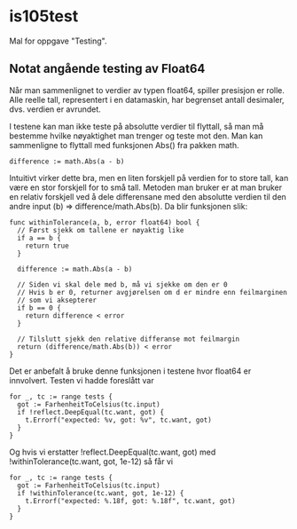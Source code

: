 # is105test
Mal for oppgave "Testing".

## Notat angående testing av Float64
Når man sammenlignet to verdier av typen float64, spiller presisjon er rolle.
Alle reelle tall, representert i en datamaskin, har begrenset antall desimaler,
dvs. verdien er avrundet.

I testene kan man ikke teste på absolutte verdier til flyttall, så man må
bestemme hvilke nøyaktighet man trenger og teste mot den.
Man kan sammenligne to flyttall med funksjonen Abs() fra pakken math.
```
difference := math.Abs(a - b)
```
Intuitivt virker dette bra, men en liten forskjell på verdien for to store
tall, kan være en stor forskjell for to små tall. Metoden man bruker er at
man bruker en relativ forskjell ved å dele differensane med den absolutte
verdien til den andre input (b) => difference/math.Abs(b).
Da blir funksjonen slik:
```
func withinTolerance(a, b, error float64) bool {
  // Først sjekk om tallene er nøyaktig like
  if a == b {
    return true
  }

  difference := math.Abs(a - b)

  // Siden vi skal dele med b, må vi sjekke om den er 0
  // Hvis b er 0, returner avgjørelsen om d er mindre enn feilmarginen
  // som vi aksepterer
  if b == 0 {
    return difference < error
  }

  // Tilslutt sjekk den relative differanse mot feilmargin
  return (difference/math.Abs(b)) < error
}
```
Det er anbefalt å bruke denne funksjonen i testene hvor float64 er innvolvert.
Testen vi hadde foreslått var
```
for _, tc := range tests {
  got := FarhenheitToCelsius(tc.input)
  if !reflect.DeepEqual(tc.want, got) {
    t.Errorf("expected: %v, got: %v", tc.want, got)
  }
}
```

Og hvis vi erstatter !reflect.DeepEqual(tc.want, got) med
!withinTolerance(tc.want, got, 1e-12) så får vi
```
for _, tc := range tests {
  got := FarhenheitToCelsius(tc.input)
  if !withinTolerance(tc.want, got, 1e-12) {
    t.Errorf("expected: %.18f, got: %.18f", tc.want, got)
  }
}
```
